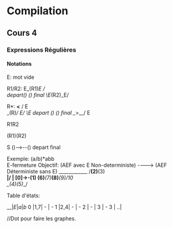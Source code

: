 # Compilation

## Cours 4

### Expressions Régulières

#### Notations
E: mot vide

R1/R2:
         E_(R1)_E
        /        \
depart()          () final
        \E_(R2)_E/
        
R*:
         __<__
        /  E  \
        \_(R)_/
       E/     \E
depart ()     () final
        \__>__/
           E
           
R1R2

(R1)(R2)

S   ()-->--()
  depart  final
  
  
Exemple: (a/b)*abb    
                                     E-fermeture
Objectif: (AEF avec E Non-deterministe) ----> (AEF Déterministe sans E)
          ____________
         /__(2)__(3)__\
        |/            \|
[0]->-(1)             (6)___(7)___(8)___(9)___/10\
         \__(4)__(5)__/
         
         
Table d'états:

__|_E_|_a_|_b_
0 |1,7| - | - 
1 |2,4| - | - 
2 | - | 3 | - 
3 |
..|

//Dot pour faire les graphes.